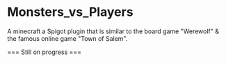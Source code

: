 # Monsters_vs_Players

A minecraft a Spigot plugin that is similar to the board game "Werewolf" & the famous online game "Town of Salem".

=== Still on progress ===